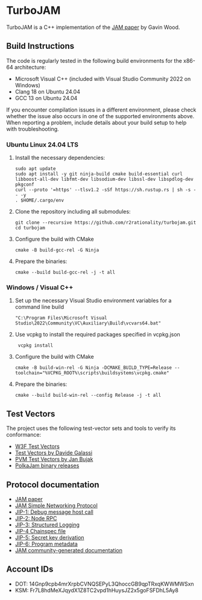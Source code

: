 # TurboJAM

TurboJAM is a C++ implementation of the [JAM paper](https://github.com/gavofyork/graypaper) by Gavin Wood.

## Build Instructions

The code is regularly tested in the following build environments for the x86-64 architecture:
- Microsoft Visual C++ (included with Visual Studio Community 2022 on Windows)
- Clang 18 on Ubuntu 24.04
- GCC 13 on Ubuntu 24.04

If you encounter compilation issues in a different environment,
please check whether the issue also occurs in one of the supported environments above.
When reporting a problem, include details about your build setup to help with troubleshooting.

### Ubuntu Linux 24.04 LTS
1. Install the necessary dependencies:
   ```
   sudo apt update
   sudo apt install -y git ninja-build cmake build-essential curl libboost-all-dev libfmt-dev libsodium-dev libssl-dev libspdlog-dev pkgconf
   curl --proto '=https' --tlsv1.2 -sSf https://sh.rustup.rs | sh -s -- -y
   . $HOME/.cargo/env
   ```
2. Clone the repository including all submodules:
   ```
   git clone --recursive https://github.com/r2rationality/turbojam.git
   cd turbojam
   ```
3. Configure the build with CMake
   ```
   cmake -B build-gcc-rel -G Ninja
   ```
4. Prepare the binaries:
   ```
   cmake --build build-gcc-rel -j -t all
   ```

### Windows / Visual C++
1. Set up the necessary Visual Studio environment variables for a command line build
    ```
    "C:\Program Files\Microsoft Visual Studio\2022\Community\VC\Auxiliary\Build\vcvars64.bat"
   ```
2. Use vcpkg to install the required packages specified in vcpkg.json
   ```
    vcpkg install
   ```
3. Configure the build with CMake
   ```
   cmake -B build-win-rel -G Ninja -DCMAKE_BUILD_TYPE=Release --toolchain="%VCPKG_ROOT%\scripts\buildsystems\vcpkg.cmake"
   ```
4. Prepare the binaries:
   ```
   cmake --build build-win-rel --config Release -j -t all
   ```

## Test Vectors
The project uses the following test-vector sets and tools to verify its conformance:
- [W3F Test Vectors](https://github.com/w3f/jamtestvectors)
- [Test Vectors by Davide Galassi](https://github.com/davxy/jam-test-vectors/)
- [PVM Test Vectors by Jan Bujak](https://github.com/koute/jamtestvectors/tree/master_pvm_initial)
- [PolkaJam binary releases](https://github.com/paritytech/polkajam-releases)

## Protocol documentation
- [JAM paper](https://github.com/gavofyork/graypaper)
- [JAM Simple Networking Protocol](https://github.com/zdave-parity/jam-np/blob/main/simple.md)
- [JIP-1: Debug message host call](https://hackmd.io/@polkadot/jip1)
- [JIP-2: Node RPC](https://hackmd.io/@polkadot/jip2)
- [JIP-3: Structured Logging](https://hackmd.io/@polkadot/jip3)
- [JIP-4 Chainspec file](https://github.com/polkadot-fellows/JIPs/pull/1)
- [JIP-5: Secret key derivation](https://github.com/polkadot-fellows/JIPs/pull/2)
- [JIP-6: Program metadata](https://github.com/polkadot-fellows/JIPs/pull/3)
- [JAM community-generated documentation](https://docs.jamcha.in/)

## Account IDs
- DOT: 14Gnp9cpb4mrXrpbCVNQSEPyL3QhoccGB9qpTRxqKWWMWSxn
- KSM: Fr7L8hdMeXJqydX1Z8TC2vpd1hHuysJZ2x5goFSFDhL5Ay8
